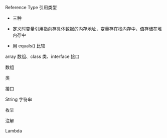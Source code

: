 Reference Type 引用类型

- 三种

- 定义时变量引用指向存具体数据的内存地址，变量存在栈内存中，值存储在堆内存中

- 用 equals() 比较

  



array 数组、class 类、interface 接口





数组

类

接口



String 字符串

枚举

注解

Lambda